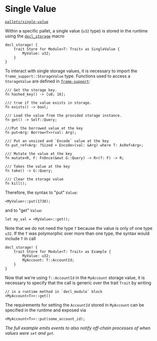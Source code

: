 # Single Value
*[`pallets/single-value`](https://github.com/substrate-developer-hub/recipes/tree/master/pallets/single-value)*

Within a specific pallet, a single value (`u32` type) is stored in the runtime using the [`decl_storage`](https://wiki.parity.io/decl_storage) macro

```rust, ignore
decl_storage! {
    trait Store for Module<T: Trait> as SingleValue {
        MyValue: u32;
    }
}
```

To interact with single storage values, it is necessary to import the `frame_support::StorageValue` type. Functions used to access a `StorageValue` are defined in [`frame-support`](https://substrate.dev/rustdocs/master/frame_support/storage/trait.StorageValue.html):

```rust, ignore
/// Get the storage key.
fn hashed_key() -> [u8; 16];

/// true if the value exists in storage.
fn exists() -> bool;

/// Load the value from the provided storage instance.
fn get() -> Self::Query;

///Put the borrowed value at the key
fn put<Arg: Borrow<T>>(val: Arg);

/// Put an unsized and `Encode` value at the key
fn put_ref<Arg: ?Sized + Encode>(val: &Arg) where T: AsRef<Arg>;

/// Mutate the value at the key
fn mutate<R, F: FnOnce(&mut G::Query) -> R>(f: F) -> R;

/// Takes the value at the key
fn take() -> G::Query;

/// Clear the storage value
fn kill();
```

Therefore, the syntax to "put" `Value`:

```rust, ignore
<MyValue>::put(1738);
```

and to "get" `Value`:

```rust, ignore
let my_val = <MyValue>::get();
```

Note that we do not need the type `T` because the value is only of one type `u32`. If the `T` was polymorphic over more than one type, the syntax would include `T` in call

```rust, ignore
decl_storage! {
    trait Store for Module<T: Trait> as Example {
        MyValue: u32;
        MyAccount: T::AccountId;
    }
}
```

Now that we're using `T::AccountId` in the `MyAccount` storage value, it is necessary to specify that the call is generic over the trait `Trait` by writing

```rust, ignore
// in a runtime method in `decl_module` block
<MyAccount<T>>::get()
```

The requirements for setting the `AccountId` stored in `MyAccount` can be specified in the runtime and exposed via

```rust, ignore
<MyAccount<T>>::put(some_account_id);
```

*The full example  emits events to also notify off-chain processes of when values were `set` and `got`.*
